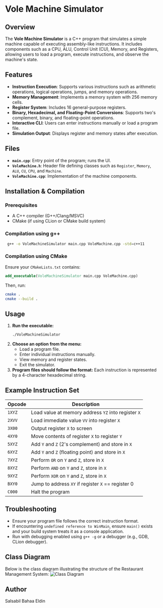 # Vole Machine Simulator

## Overview
The **Vole Machine Simulator** is a C++ program that simulates a simple machine capable of executing assembly-like instructions. It includes components such as a CPU, ALU, Control Unit (CU), Memory, and Registers, allowing users to load a program, execute instructions, and observe the machine's state.

## Features
- **Instruction Execution**: Supports various instructions such as arithmetic operations, logical operations, jumps, and memory operations.
- **Memory Management**: Implements a memory system with 256 memory cells.
- **Register System**: Includes 16 general-purpose registers.
- **Binary, Hexadecimal, and Floating-Point Conversions**: Supports two's complement, binary, and floating-point operations.
- **Interactive CLI**: Users can enter instructions manually or load a program file.
- **Simulation Output**: Displays register and memory states after execution.

## Files
- **`main.cpp`**: Entry point of the program; runs the UI.
- **`VoleMachine.h`**: Header file defining classes such as `Register`, `Memory`, `ALU`, `CU`, `CPU`, and `Machine`.
- **`VoleMachine.cpp`**: Implementation of the machine components.

## Installation & Compilation
### Prerequisites
- A C++ compiler (G++/Clang/MSVC)
- CMake (if using CLion or CMake build system)

### Compilation using g++
```sh
 g++ -o VoleMachineSimulator main.cpp VoleMachine.cpp -std=c++11
```

### Compilation using CMake
Ensure your `CMakeLists.txt` contains:
```cmake
add_executable(VoleMachineSimulator main.cpp VoleMachine.cpp)
```
Then, run:
```sh
cmake .
cmake --build .
```

## Usage
1. **Run the executable:**
   ```sh
   ./VoleMachineSimulator
   ```
2. **Choose an option from the menu:**
   - Load a program file.
   - Enter individual instructions manually.
   - View memory and register states.
   - Exit the simulator.
3. **Program files should follow the format:**
   Each instruction is represented by a 4-character hexadecimal string.

## Example Instruction Set
| Opcode | Description |
|--------|-------------|
| `1XYZ` | Load value at memory address `YZ` into register `X` |
| `2XVV` | Load immediate value `VV` into register `X` |
| `3X00` | Output register `X` to screen |
| `4XY0` | Move contents of register `X` to register `Y` |
| `5XYZ` | Add `Y` and `Z` (2's complement) and store in `X` |
| `6XYZ` | Add `Y` and `Z` (floating point) and store in `X` |
| `7XYZ` | Perform `OR` on `Y` and `Z`, store in `X` |
| `8XYZ` | Perform `AND` on `Y` and `Z`, store in `X` |
| `9XYZ` | Perform `XOR` on `Y` and `Z`, store in `X` |
| `BXY0` | Jump to address `XY` if register `X` == register 0 |
| `C000` | Halt the program |

## Troubleshooting
- Ensure your program file follows the correct instruction format.
- If encountering `undefined reference to WinMain`, ensure `main()` exists and your build system treats it as a console application.
- Run with debugging enabled using `g++ -g` or a debugger (e.g., GDB, CLion debugger).

## Class Diagram

Below is the class diagram illustrating the structure of the Restaurant Management System:
![Class Diagram](classe%20design.jpg)

## Author
Salsabil Bahaa Eldin


